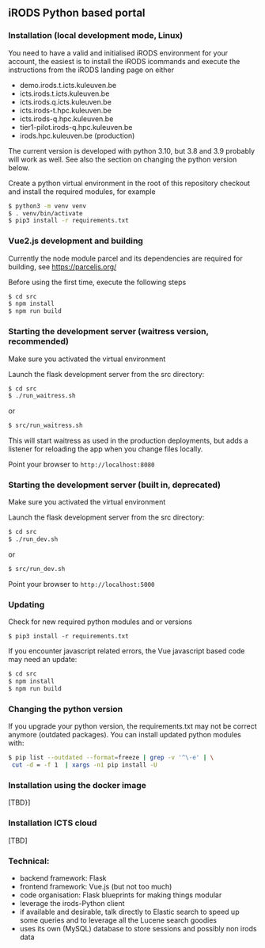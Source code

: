 ## iRODS Python based portal

### Installation (local development mode, Linux)

You need to have a valid and initialised iRODS environment for your account, the easiest is to install the iRODS icommands and execute the instructions from the iRODS landing page on either
- demo.irods.t.icts.kuleuven.be
- icts.irods.t.icts.kuleuven.be
- icts.irods.q.icts.kuleuven.be
- icts.irods-t.hpc.kuleuven.be
- icts.irods-q.hpc.kuleuven.be
- tier1-pilot.irods-q.hpc.kuleuven.be
- irods.hpc.kuleuven.be (production)

The current version is developed with python 3.10, but 3.8 and 3.9 probably will work as well. See also the section on changing the python version below.

Create a python virtual environment in the root of this repository checkout and install the required modules, for example

```sh
$ python3 -m venv venv
$ . venv/bin/activate
$ pip3 install -r requirements.txt
```

### Vue2.js development and building

Currently the node module parcel and its dependencies are required for building, see https://parceljs.org/

Before using the first time, execute the following steps

```sh
$ cd src
$ npm install
$ npm run build
```

### Starting the development server (waitress version, recommended)

Make sure you activated the virtual environment

Launch the flask development server from the src directory:
```sh
$ cd src
$ ./run_waitress.sh
```
or

```sh
$ src/run_waitress.sh
```

This will start waitress as used in the production deployments, but adds a listener for reloading the app when you change files locally.

Point your browser to `http://localhost:8080`

### Starting the development server (built in, deprecated)

Make sure you activated the virtual environment

Launch the flask development server from the src directory:
```sh
$ cd src
$ ./run_dev.sh
```
or

```sh
$ src/run_dev.sh
```

Point your browser to `http://localhost:5000`

### Updating

Check for new required python modules and or versions

```
$ pip3 install -r requirements.txt
```

If you encounter javascript related errors, the Vue javascript based code may need an update:

```sh
$ cd src
$ npm install
$ npm run build
```

### Changing the python version

If you upgrade your python version, the requirements.txt may not be correct anymore (outdated packages). You can install updated python modules with:

```sh
$ pip list --outdated --format=freeze | grep -v '^\-e' | \
 cut -d = -f 1  | xargs -n1 pip install -U
```

### Installation using the docker image

[TBD}]

### Installation ICTS cloud

[TBD]

### Technical:
- backend framework: Flask
- frontend framework: Vue.js (but not too much)
- code organisation: Flask blueprints for making things modular
- leverage the irods-Python client
- if available and desirable, talk directly to Elastic search to speed up some queries and to leverage all the Lucene search goodies
- uses its own (MySQL) database to store sessions and possibly non irods data
